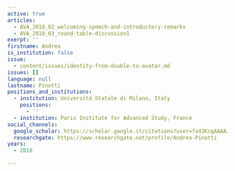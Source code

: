 ```yaml
---
active: true
articles:
  - AVA_2018_02_welcoming-speech-and-introductory-remarks
  - AVA_2018_03_round-table-discussion1
exerpt: ''
firstname: Andrea
is_institution: false
issue:
  - content/issues/identity-from-double-to-avatar.md
issues: []
language: null
lastname: Pinotti
positions_and_institutions:
  - institution: Università Statale di Milano, Italy
    positions:
      - ''
  - institution: Paris Institute for Advanced Study, France
social_channels:
  google_scholar: https://scholar.google.it/citations?user=fa43KcgAAAAJ&hl=it
  researchgate: https://www.researchgate.net/profile/Andrea-Pinotti
years:
  - 2018

---
```

